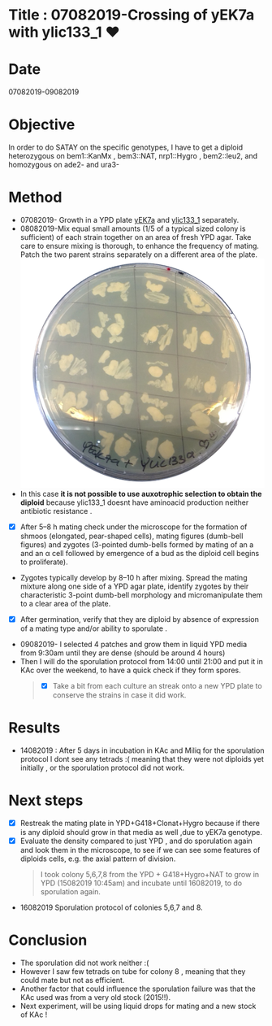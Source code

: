 # Title : 07082019-Crossing of yEK7a with ylic133_1 :heart:

# Date
07082019-09082019

# Objective

In order to do SATAY on the specific genotypes, I have to get a diploid heterozygous on bem1::KanMx , bem3::NAT, nrp1::Hygro , bem2::leu2, and homozygous on ade2- and ura3-

# Method
- 07082019- Growth in a YPD plate [yEK7a](../../2019-07-04_Strain_tableSATAY.md) and  [ylic133_1](../../2019-07-04_Strain_tableSATAY.md) separately.
- 08082019-Mix equal small amounts (1/5 of a typical sized colony is sufficient) of each strain together on an area of fresh YPD agar. Take care to ensure mixing is thorough, to enhance the frequency of mating. Patch the two parent strains separately on a different area of the plate.
![](../images/mating-yek7a-ylic133_1-09082019.png)
- In this case **it is not possible to use  auxotrophic selection to obtain the diploid**  because ylic133_1 doesnt have  aminoacid production neither  antibiotic resistance .
- [x] After 5–8 h mating check under the microscope for the formation of shmoos (elongated, pear-shaped cells), mating figures (dumb-bell figures) and zygotes (3-pointed dumb-bells formed by mating of an a and an α cell followed by emergence of a bud as the diploid cell begins to proliferate).
-  Zygotes typically develop by 8–10 h after mixing. Spread the mating mixture along one side of a YPD agar plate, identify zygotes by their characteristic 3-point dumb-bell morphology and micromanipulate them to a clear area of the plate.
- [x] After germination, verify that they are diploid by absence of expression of a mating type  and/or ability to sporulate .
- 09082019- I selected 4 patches and grow them in liquid YPD media from 9:30am until they are dense (should be around 4 hours)
- Then I will do the sporulation protocol from 14:00 until 21:00 and put it in KAc over the weekend, to have a quick check if they form spores.
   > - [x] Take a bit from each culture an streak onto a new YPD plate to conserve the strains in case it did work.


# Results
- 14082019 : After 5 days in incubation in KAc and Miliq for the sporulation protocol I dont see any tetrads :( meaning that they were not diploids yet initially , or the sporulation protocol did  not work.

# Next steps
- [x] Restreak the mating plate in YPD+G418+Clonat+Hygro because if there is any diploid should grow in that media as well ,due to yEK7a genotype.
- [x] Evaluate the density compared to just YPD , and do sporulation again and look them in the microscope, to see if we can see some features of diploids cells, e.g. the axial pattern of division.
  > I took colony 5,6,7,8 from the YPD + G418+Hygro+NAT to grow in YPD (15082019 10:45am) and incubate until 16082019, to do sporulation again.
- 16082019 Sporulation protocol of colonies 5,6,7 and 8.

# Conclusion
- The sporulation did not work neither :(
- However I saw few tetrads on tube for colony 8 , meaning that they could mate but not as efficient.
- Another factor that could influence the sporulation failure was that the KAc used was from a very old stock (2015!!).
- Next experiment, will be using liquid drops for mating and a new stock of KAc !
